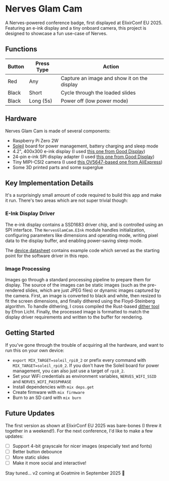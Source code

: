 # Nerves Glam Cam

A Nerves-powered conference badge, first displayed at ElixirConf EU 2025.
Featuring an e-ink display and a tiny onboard camera, this project is designed
to showcase a fun use-case of Nerves.

## Functions

| Button | Press Type | Action                                      |
| ------ | ---------- | ------------------------------------------- |
| Red    | Any        | Capture an image and show it on the display |
| Black  | Short      | Cycle through the loaded slides             |
| Black  | Long (5s)  | Power off (low power mode)                  |

## Hardware

Nerves Glam Cam is made of several components:

- Raspberry Pi Zero 2W
- [Soleil](https://protolux.io/projects/soleil) board for power management,
  battery charging and sleep mode
- 4.2", 400x300 e-ink display (I used
  [this one from Good Display](https://www.good-display.com/product/386.html))
- 24-pin e-ink SPI display adapter (I used
  [this one from Good Display](https://www.good-display.com/product/516.html))
- Tiny MIPI-CSI2 camera (I used
  [this OV5647-based one from AliExpress](https://www.aliexpress.com/item/32782501654.html))
- Some 3D printed parts and some superglue

## Key Implementation Details

It's a surprisingly small amount of code required to build this app and make it
run. There's two areas which are not super trivial though:

### E-Ink Display Driver

The e-ink display contains a SSD1683 driver chip, and is controlled using an SPI
interface. The `NervesGlamCam.EInk` module handles initialization, configuring
parameters like dimensions and operating mode, writing pixel data to the display
buffer, and enabling power-saving sleep mode.

The
[device datasheet](https://v4.cecdn.yun300.cn/100001_1909185148/GDEY042T81.pdf)
contains example code which served as the starting point for the software driver
in this repo.

### Image Processing

Images go through a standard processing pipeline to prepare them for display.
The source of the images can be static images (such as the pre-rendered slides,
which are just JPEG files) or dynamic images captured by the camera. First, an
image is converted to black and white, then resized to fit the screen
dimensions, and finally dithered using the Floyd-Steinberg algorithm. To handle
dithering, I cross compiled the Rust-based
[dither tool](https://crates.io/crates/dither) by Efron Licht. Finally, the
processed image is formatted to match the display driver requirements and
written to the buffer for rendering.

## Getting Started

If you've gone through the trouble of acquiring all the hardware, and want to
run this on your own device:

- `export MIX_TARGET=soleil_rpi0_2` or prefix every command with
  `MIX_TARGET=soleil_rpi0_2`. If you don't have the Soleil board for power
  management, you can also just use a target of `rpi0_2`.
- Set your WiFi credentials as environment variables, `NERVES_WIFI_SSID` and
  `NERVES_WIFI_PASSPHRASE`
- Install dependencies with `mix deps.get`
- Create firmware with `mix firmware`
- Burn to an SD card with `mix burn`

## Future Updates

The first version as shown at ElixirConf EU 2025 was bare-bones (I threw it
together in a weekend!). For the next conference, I'd like to make a few
updates:

- [ ] Support 4-bit grayscale for nicer images (especially text and fonts)
- [ ] Better button debounce
- [ ] More static slides
- [ ] Make it more social and interactive!

Stay tuned... v2 coming at Goatmire in September 2025 :eyes:
